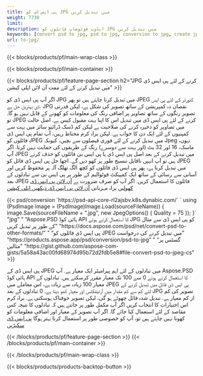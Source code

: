 ```yaml
---
title: پی ایس ڈی کو JPG میں تبدیل کریں
weight: 7730
limit: 
description: ایڈوب فوٹوشاپ فائلوں کو JPG میں تبدیل کریں
keywords: [convert psd to jpg, psd to jpg, conversion to jpg, create jpg from psd, print psd as jpg]
url: to-jpg/
---
```


{{< blocks/products/pf/main-wrap-class >}}

{{< blocks/products/pf/main-container >}}

{{< blocks/products/pf/feature-page-section h2="JPG کرنے کے لئے پی ایس ڈی میں تبدیل کرنے کے لئے مفت آن لائن اپلی کیشن" >}}
<p>اگر آپ پی ایس ڈی کو JPG میں تبدیل کرنا چاہتے ہیں تو پھر JPEG کنورٹر کے لئے پی ایس ڈی بہترین حل ہے. JPG نقصان دہ کمپریشن کے ساتھ تصویر کی شکل ہے، لیکن قدرتی تصویر رنگوں کے ساتھ تصاویر پر اضافی رنگ کی معلومات کو کھونے کے قابل نہیں ہو گا. تو JPEG کرنے کے لئے پی ایس ڈی میں تبدیل اس کا اپنا بہت مقبول کیس ہے. اصل حالت میں تصاویر کو ذخیرہ کرنے کی صلاحیت ہے لیکن کم ڈسک ڈرائیو سائز میں بہت سے کمپنیوں کے لئے ایک دن کا خواب ہے. لیکن براہ کرم محتاط رہیں، آپ تمام پی ایس ڈی فائلوں کو JPEG میں تبدیل کرنے کے لئے فوری فیصلوں سے بچیں، کیونکہ Jpeg تہوں، ماسک، 16 اور 32 بٹ (اور بہت سے دوسرے) رنگ کے طریقوں کی حمایت نہیں کرتا. اگر آپ JPEG میں تبدیل کرنے کے بعد اصل پی ایس ڈی یا پی ایس بی فائلوں کو حذف کرتے ہیں تو آپ انہیں ناقابل تنسیخ طور پر کھو دیں گے. اچھا حل پی ایس ڈی فائل کو JPEG میں تبدیل کرنا ہے، پھر پی ایس ڈی فائلوں کو کچھ الگ تھلگ آلہ پر محفوظ کریں اور آسانی سے رسائی کے ساتھ ایک کمپیکٹ فوٹوالبم کے طور پر پی ایس بی سے تبادلوں کے بعد JPEG فائلوں کا استعمال کریں. اگر آپ کو صرف ضرورت ہے <a href="/psd/view">آن لائن پی ایس ڈی کھولیں</a> براہ مہربانی <a href="/psd/view">آن لائن پی ایس ڈی دیکھیں اپلی کیشن</a></p>
{{< psd/conversion `https://psd-api-core-rl2ajsbv.k8s.dynabic.com/` 
`    using (PsdImage image = (PsdImage)Image.Load(sourceFileName))
    {
        image.Save(sourceFileName + ".jpg",  new JpegOptions() { Quality = 75 });
    }` 
		"jpg" "
“Aspose.PSD ہائی کوڈ API کا استعمال کرتے ہوئے JPG کو پی ایس ڈی سے مثال کے طور پر تبدیل کریں"  "https://docs.aspose.com/psd/net/convert-psd-to-other-formats/" "
“پی ایس ڈی فائلوں کو JPEG میں تبدیل کرنے کی درخواست" "https://products.aspose.app/psd/conversion/psd-to-jpg" "
“گسٹس پر مثالیں" "https://gist.github.com/aspose-com-gists/5a58a43ac00fd68974d95b72d2fdb5e8#file-convert-psd-to-jpeg-cs" >}}
<p>پی ایس ڈی کے JPEG میں تبادلوں کے لئے اہم پیرامیٹر ایک معیار ہے. آپ Aspose.PSD ہائی کوڈ API کا استعمال کرتے ہوئے 0 سے 100 تک معیار مقرر کرسکتے ہیں. تبادلوں کے معیار 100 زیادہ سے زیادہ ہے، اس معاملے میں JPEG پی ایس ڈی فائل میں تبدیل کرنے کے لئے کم سے کم مقدار میں آرٹیفکٹس اور معیار کھو دیتا ہے. 0 تبادلوں کے بعد JPG تصویر کی کم از کم معیار ہے. تبدیل شدہ فائل چھوٹے ہو گی، لیکن تصویر خوفناک ہوسکتی ہے. براہ کرم اس اختیارات کا انتخاب کریں اگر آپ مکمل طور پر جانتے ہیں کہ تبادلوں کا نتیجہ کس مقاصد کے لئے استعمال کیا جائے گا. اگر آپ تصویر کے معیار اور اضافی معلومات کو کھونا نہیں چاہتے ہیں تو، آپ کو خصوصی طور پر استعمال کرنا بہتر ہوگا <a href="/psd/reduce-size">پی ایس ڈی سکیڑیں</a></p>
{{< /blocks/products/pf/feature-page-section >}}
{{< /blocks/products/pf/main-container >}}


{{< /blocks/products/pf/main-wrap-class >}}

{{< blocks/products/products-backtop-button >}}
